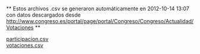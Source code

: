 ** Estos archivos .csv se generaron automáticamente en 2012-10-14 13:07 
con datos descargados desde http://www.congreso.es/portal/page/portal/Congreso/Congreso/Actualidad/Votaciones **

[participacion.csv](https://github.com/hamoid/que_hacen/blob/master/csv/participacion.csv)  
[votaciones.csv](https://github.com/hamoid/que_hacen/blob/master/csv/votaciones.csv)  
